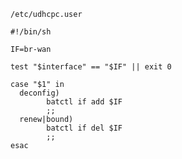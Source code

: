 `/etc/udhcpc.user`

    #!/bin/sh

    IF=br-wan

    test "$interface" == "$IF" || exit 0

    case "$1" in
      deconfig)
    		batctl if add $IF
            ;;
      renew|bound)
    		batctl if del $IF
            ;;
    esac
